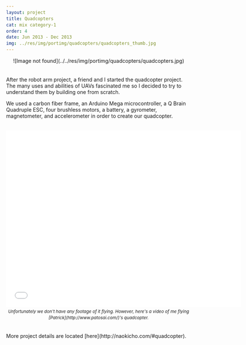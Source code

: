 ```yaml
---
layout: project
title: Quadcopters
cat: mix category-1
order: 4
date: Jun 2013 - Dec 2013
img: ../res/img/portimg/quadcopters/quadcopters_thumb.jpg
---
```


<center>![Image not found](../../res/img/portimg/quadcopters/quadcopters.jpg)</center>
<br>
<br>
After the robot arm project, a friend and I started the quadcopter project. The many uses and abilities of UAVs fascinated me so I decided to try to understand them by building one from scratch.

We used a carbon fiber frame, an Arduino Mega microcontroller, a Q Brain Quadruple ESC, four brushless motors, a battery, a gyrometer, magnetometer, and accelerometer in order to create our quadcopter.
<br>
<br>
<center><iframe width="640" height="480" src="//www.youtube.com/embed/ggZWCVDdSWQ?rel=0" frameborder="0" allowfullscreen></iframe>
<div><small><i>Unfortunately we don't have any footage of it flying. However, here's a video of me flying [Patrick](http://www.patosai.com/)'s quadcopter.</i></small></div></center>
<br>
<br>
More project details are located [here](http://naokicho.com/#quadcopter).